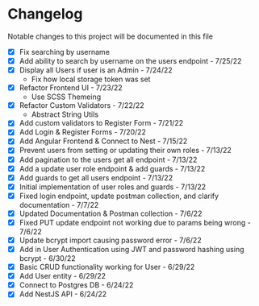 # Changelog

Notable changes to this project will be documented in this file

- [X] Fix searching by username
- [X] Add ability to search by username on the users endpoint - 7/25/22
- [X] Display all Users if user is an Admin - 7/24/22
  - Fix how local storage token was set
- [X] Refactor Frontend UI - 7/23/22
  - Use SCSS Themeing
- [X] Refactor Custom Validators - 7/22/22
  - Abstract String Utils
- [X] Add custom validators to Register Form - 7/21/22
- [X] Add Login & Register Forms - 7/20/22
- [X] Add Angular Frontend & Connect to Nest - 7/15/22
- [X] Prevent users from setting or updating their own roles - 7/13/22
- [X] Add pagination to the users get all endpoint - 7/13/22
- [X] Add a update user role endpoint & add guards - 7/13/22
- [X] Add guards to get all users endpoint - 7/13/22
- [X] Initial implementation of user roles and guards - 7/13/22
- [X] Fixed login endpoint, update postman collection, and clarify documentation - 7/7/22
- [X] Updated Documentation & Postman collection - 7/6/22
- [X] Fixed PUT update endpoint not working due to params being wrong - 7/6/22
- [X] Update bcrypt import causing password error - 7/6/22
- [X] Add in User Authentication using JWT and password hashing using bcrypt - 6/30/22
- [X] Basic CRUD functionality working for User - 6/29/22
- [X] Add User entity - 6/29/22
- [X] Connect to Postgres DB - 6/24/22
- [X] Add NestJS API - 6/24/22